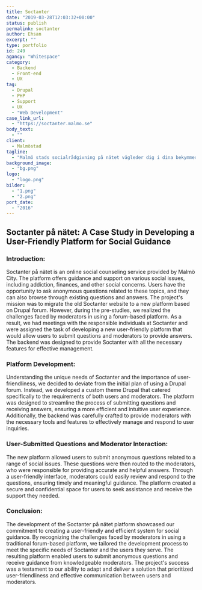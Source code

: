 ```yaml
---
title: Soctanter
date: "2019-03-28T12:03:32+00:00"
status: publish
permalink: soctanter
author: Ehsan
excerpt: ""
type: portfolio
id: 249
agancy: "Whitespace"
category:
  - Backend
  - Front-end
  - UX
tag:
  - Drupal
  - PHP
  - Support
  - UX
  - "Web Development"
case_link_url:
  - "https://soctanter.malmo.se"
body_text:
  - ""
client:
  - Malmöstad
tagline:
  - "Malmö stads socialrådgivning på nätet vägleder dig i dina bekymmer."
background_image:
  - "bg.png"
logo:
  - "logo.png"
bilder:
  - "1.png"
  - "2.png"
port_date:
  - "2016"
---
```


<h2>Soctanter på nätet: A Case Study in Developing a User-Friendly Platform for Social Guidance</h2>

  <h3>Introduction:</h3>
  <p>
    Soctanter på nätet is an online social counseling service provided by Malmö City. The platform offers guidance and support on various social issues, including addiction, finances, and other social concerns. Users have the opportunity to ask anonymous questions related to these topics, and they can also browse through existing questions and answers. The project's mission was to migrate the old Soctanter website to a new platform based on Drupal forum. However, during the pre-studies, we realized the challenges faced by moderators in using a forum-based platform. As a result, we had meetings with the responsible individuals at Soctanter and were assigned the task of developing a new user-friendly platform that would allow users to submit questions and moderators to provide answers. The backend was designed to provide Soctanter with all the necessary features for effective management.
  </p>

  <h3>Platform Development:</h3>
  <p>
    Understanding the unique needs of Soctanter and the importance of user-friendliness, we decided to deviate from the initial plan of using a Drupal forum. Instead, we developed a custom theme Drupal that catered specifically to the requirements of both users and moderators. The platform was designed to streamline the process of submitting questions and receiving answers, ensuring a more efficient and intuitive user experience. Additionally, the backend was carefully crafted to provide moderators with the necessary tools and features to effectively manage and respond to user inquiries.
  </p>

  <h3>User-Submitted Questions and Moderator Interaction:</h3>
  <p>
    The new platform allowed users to submit anonymous questions related to a range of social issues. These questions were then routed to the moderators, who were responsible for providing accurate and helpful answers. Through a user-friendly interface, moderators could easily review and respond to the questions, ensuring timely and meaningful guidance. The platform created a secure and confidential space for users to seek assistance and receive the support they needed.
  </p>

  <h3>Conclusion:</h3>
  <p>
    The development of the Soctanter på nätet platform showcased our commitment to creating a user-friendly and efficient system for social guidance. By recognizing the challenges faced by moderators in using a traditional forum-based platform, we tailored the development process to meet the specific needs of Soctanter and the users they serve. The resulting platform enabled users to submit anonymous questions and receive guidance from knowledgeable moderators. The project's success was a testament to our ability to adapt and deliver a solution that prioritized user-friendliness and effective communication between users and moderators.
  </p>
